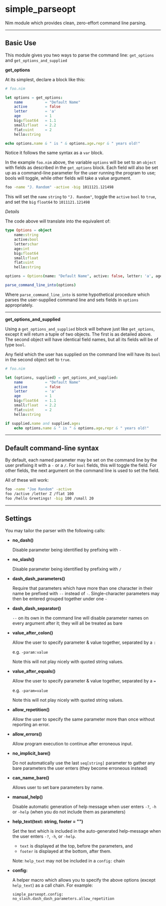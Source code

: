 # simple_parseopt
Nim module which provides clean, zero-effort command line parsing.

---

## Basic Use

This module gives you two ways to parse the command line: `get_options` and `get_options_and_supplied`


**get_options**

At its simplest, declare a block like this:

```nim
# foo.nim

let options = get_options:
    name          = "Default Name"
    active        = false
    letter        = 'a'
    age           = 1
    big:float64   = 1.1
    small:float   = 2.2
    flat:uint     = 2
    hello:string

echo options.name & " is " & options.age.repr & " years old!"
```

Notice it follows the same syntax as a `var` block.

In the example `foo.nim` above, the variable `options` will be set to an `object` with fields as described in the `get_options` block.  Each field will also be set up as a command-line parameter for the user running the program to use; bools will toggle, while other fields will take a value argument.

```bash
foo -name "J. Random" -active -big 1011121.121498
```

This will set the `name` `string` to `"J. Random"`, toggle the `active` `bool` to `true`, and set the `big` `float64` to `1011121.121498`

*Details*

The code above will translate into the equivalent of:

```nim
type Options = object
    name:string
    active:bool
    letter:char
    age:int
    big:float64
    small:float
    flat:uint
    hello:string

options = Options(name: "Default Name", active: false, letter: 'a', age: 1, big: 1.1, small: 2.2, flat: 2)

parse_command_line_into(options)
```

Where `parse_command_line_into` is some hypothetical procedure which parses the user-supplied command line and sets fields in `options` appropriately.

---

**get_options_and_supplied**

Using a `get_options_and_supplied` block will behave just like `get_options`, except it will return a tuple of two objects.  The first is as detailed above.  The second object will have identical field names, but all its fields will be of type `bool`.

Any field which the user has supplied on the command line will have its `bool` in the second object set to `true`.

```nim
# foo.nim

let (options, supplied) = get_options_and_supplied:
    name          = "Default Name"
    active        = false
    letter        = 'a'
    age           = 1
    big:float64   = 1.1
    small:float   = 2.2
    flat:uint     = 2
    hello:string

if supplied.name and supplied.age:
    echo options.name & " is " & options.age.repr & " years old!"
```

---

## Default command-line syntax

By default, each named parameter may be set on the command line by the user prefixing it with a `-` or a `/`.  For `bool` fields, this will toggle the field.  For other fields, the next argument on the command line is used to set the field.

All of these will work:

```bash
foo -name "Joe Random" -active
foo /active /letter Z /flat 100
foo /hello Greetings! -big 100 /small 20
```

---

## Settings

You may tailor the parser with the following calls:


* **no_dash()**

    Disable parameter being identified by prefixing with `-`


* **no_slash()**

    Disable parameter being identified by prefixing with `/`


* **dash_dash_parameters()**

    Require that parameters which have more than one character in their name be prefixed with `--` instead of `-`. Single-character parameters may then be entered grouped together under one `-`

* **dash_dash_separator()**

    `--` on its own in the command line will disable parameter names on every argument after it; they will all be treated as bare

* **value_after_colon()**

    Allow the user to specify parameter & value together, separated by a `:`

    e.g. `-param:value`

    Note this will not play nicely with quoted string values.

* **value_after_equals()**

    Allow the user to specify parameter & value together, separated by a `=`

    e.g. `-param=value`

    Note this will not play nicely with quoted string values.

* **allow_repetition()**

    Allow the user to specify the same parameter more than once without reporting an error.

* **allow_errors()**

    Allow program execution to continue after erroneous input.

* **no_implicit_bare()**

    Do not automatically use the last `seq[string]` parameter to gather any bare parameters the user enters (they become erroneous instead)

* **can_name_bare()**

    Allows user to set bare parameters by name.

* **manual_help()**

    Disable automatic generation of help message when user enters `-?`, `-h` or `-help` (when you do not include them as parameters)

* **help_text(text: string, footer = "")**

    Set the text which is included in the auto-generated help-message when the user enters `-?`, `-h`, or `-help`.

    * `text` is displayed at the top, before the parameters, and
    * `footer` is displayed at the bottom, after them.

    Note: `help_text` may not be included in a `config:` chain

* **config:**

    A helper macro which allows you to specify the above options (except `help_text`) as a call chain.  For example:

    `simple_parseopt.config: no_slash.dash_dash_parameters.allow_repetition`
